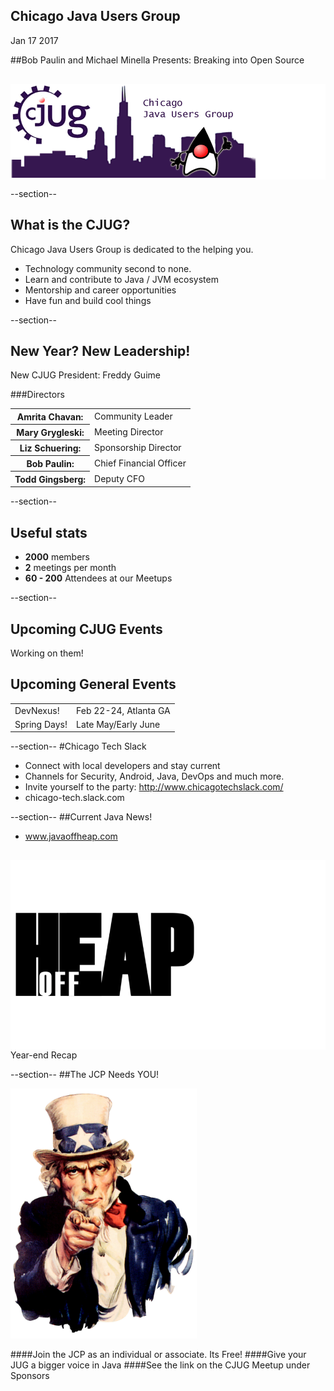 ## Chicago Java Users Group

Jan 17 2017


##Bob Paulin and Michael Minella Presents: Breaking into Open Source

<div style="background-color: white; margin-top: 30px;">
	<img src="images/cjug.gif" style="border: none; box-shadow: none;"/>
</div>

--section--
## What is the CJUG?
Chicago Java Users Group is dedicated to the helping you.

* Technology community second to none.
* Learn and contribute to Java / JVM ecosystem
* Mentorship and career opportunities
* Have fun and build cool things

--section--
## New Year? New Leadership!
New CJUG President: Freddy Guime

###Directors
<table>
<tr>
<th>Amrita Chavan:</th><td>Community Leader</td>
</tr>
<tr>
<th>Mary Grygleski:</th><td>Meeting Director</td>
</tr>
<tr>
<th>Liz Schuering:</th><td>Sponsorship Director</td>
</tr>
<tr>
<th>Bob Paulin:</th><td>Chief Financial Officer</td>
</tr>
<tr>
<th>Todd Gingsberg:</th><td>Deputy CFO</td>
</tr>
</table>


--section--

## Useful stats

* **2000** members
* **2** meetings per month
* **60 - 200** Attendees at our Meetups

--section--

## Upcoming CJUG Events


Working on them! 


## Upcoming General Events

<table class="upcoming-events">
<tr>
<td>DevNexus!</td>
<td>Feb 22-24, Atlanta GA</td>
</tr>
<tr>
<td>Spring Days!</td>
<td>Late May/Early June</td>
</tr>

</table>

--section--
#Chicago Tech Slack
* Connect with local developers and stay current
* Channels for Security, Android, Java, DevOps and much more.
* Invite yourself to the party: http://www.chicagotechslack.com/
* chicago-tech.slack.com


--section--
##Current Java News!
* www.javaoffheap.com

<div style="background-color: white; margin-top: 30px;">
	<img src="images/offheap.png" style="border: none; box-shadow: none;" width=300 height=300/>
</div>
Year-end Recap 

--section--
##The JCP Needs YOU!

<img src="images/Uncle_Sam.jpg" style="height:400px"/>

####Join the JCP as an individual or associate.  Its Free!
####Give your JUG a bigger voice in Java
####See the link on the CJUG Meetup under Sponsors


